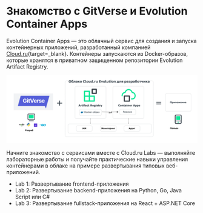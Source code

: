 # Знакомство с GitVerse и Evolution Container Apps

Evolution Container Apps — это облачный сервиc для создания и запуска контейнерных приложений, разработанный компанией [Cloud.ru](https://console.cloud.ru){target=_blank}. Контейнеры запускаются из Docker-образов, которые хранятся в приватном защищенном репозитории Evolution Artifact Registry. 

![revision-running](images/gitverse_containerapps.svg)

Начните знакомство с сервисами вместе с Cloud.ru Labs — выполняйте лабораторные работы и получайте практические навыки управления контейнерами в облаке на примере развертывания типовых веб-приложений.

- Lab 1: Развертывание frontend-приложения
- Lab 2: Развертывание backend-приложения на Python, Go, Java Script или C#
- Lab 3: Развертывание fullstack-приложения на React + ASP.NET Core